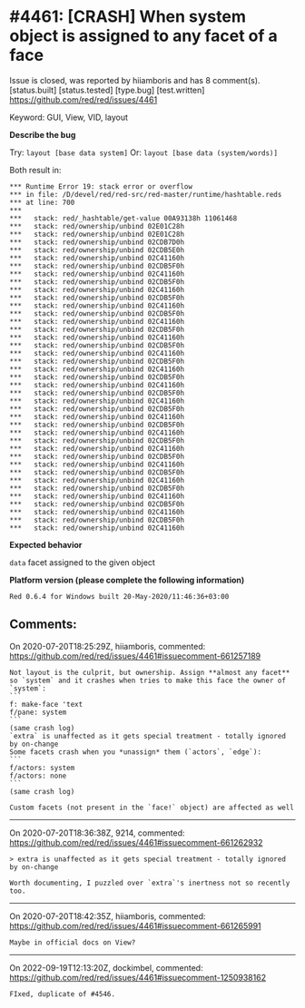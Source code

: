 
#4461: [CRASH] When system object is assigned to any facet of a face
================================================================================
Issue is closed, was reported by hiiamboris and has 8 comment(s).
[status.built] [status.tested] [type.bug] [test.written]
<https://github.com/red/red/issues/4461>

Keyword: GUI, View, VID, layout

**Describe the bug**

Try: `layout [base data system]`
Or: `layout [base data (system/words)]`

Both result in:
```
*** Runtime Error 19: stack error or overflow                      
*** in file: /D/devel/red/red-src/red-master/runtime/hashtable.reds
*** at line: 700                                                   
***                                                                
***   stack: red/_hashtable/get-value 00A93138h 11061468           
***   stack: red/ownership/unbind 02E01C28h                        
***   stack: red/ownership/unbind 02E01C28h                        
***   stack: red/ownership/unbind 02CDB7D0h                        
***   stack: red/ownership/unbind 02CDB5E0h                        
***   stack: red/ownership/unbind 02C41160h                        
***   stack: red/ownership/unbind 02CDB5F0h                        
***   stack: red/ownership/unbind 02C41160h                        
***   stack: red/ownership/unbind 02CDB5F0h                        
***   stack: red/ownership/unbind 02C41160h                        
***   stack: red/ownership/unbind 02CDB5F0h                        
***   stack: red/ownership/unbind 02C41160h                        
***   stack: red/ownership/unbind 02CDB5F0h                        
***   stack: red/ownership/unbind 02C41160h                        
***   stack: red/ownership/unbind 02CDB5F0h                        
***   stack: red/ownership/unbind 02C41160h                        
***   stack: red/ownership/unbind 02CDB5F0h                        
***   stack: red/ownership/unbind 02C41160h                        
***   stack: red/ownership/unbind 02CDB5F0h                        
***   stack: red/ownership/unbind 02C41160h                        
***   stack: red/ownership/unbind 02CDB5F0h                        
***   stack: red/ownership/unbind 02C41160h                        
***   stack: red/ownership/unbind 02CDB5F0h                        
***   stack: red/ownership/unbind 02C41160h                        
***   stack: red/ownership/unbind 02CDB5F0h                        
***   stack: red/ownership/unbind 02C41160h                        
***   stack: red/ownership/unbind 02CDB5F0h                        
***   stack: red/ownership/unbind 02C41160h                        
***   stack: red/ownership/unbind 02CDB5F0h                        
***   stack: red/ownership/unbind 02C41160h                        
***   stack: red/ownership/unbind 02CDB5F0h                        
***   stack: red/ownership/unbind 02C41160h                        
***   stack: red/ownership/unbind 02CDB5F0h                        
***   stack: red/ownership/unbind 02C41160h                        
***   stack: red/ownership/unbind 02CDB5F0h                        
***   stack: red/ownership/unbind 02C41160h                        
***   stack: red/ownership/unbind 02CDB5F0h                        
***   stack: red/ownership/unbind 02C41160h                        
***   stack: red/ownership/unbind 02CDB5F0h                        
***   stack: red/ownership/unbind 02C41160h                        
```

**Expected behavior**

`data` facet assigned to the given object

**Platform version (please complete the following information)**
```
Red 0.6.4 for Windows built 20-May-2020/11:46:36+03:00
```



Comments:
--------------------------------------------------------------------------------

On 2020-07-20T18:25:29Z, hiiamboris, commented:
<https://github.com/red/red/issues/4461#issuecomment-661257189>

    Not layout is the culprit, but ownership. Assign **almost any facet** so `system` and it crashes when tries to make this face the owner of `system`:
    ```
    f: make-face 'text
    f/pane: system
    ```
    (same crash log)
    `extra` is unaffected as it gets special treatment - totally ignored by on-change
    Some facets crash when you *unassign* them (`actors`, `edge`):
    ```
    f/actors: system
    f/actors: none
    ```
    (same crash log)
    
    Custom facets (not present in the `face!` object) are affected as well

--------------------------------------------------------------------------------

On 2020-07-20T18:36:38Z, 9214, commented:
<https://github.com/red/red/issues/4461#issuecomment-661262932>

    > extra is unaffected as it gets special treatment - totally ignored by on-change
    
    Worth documenting, I puzzled over `extra`'s inertness not so recently too.

--------------------------------------------------------------------------------

On 2020-07-20T18:42:35Z, hiiamboris, commented:
<https://github.com/red/red/issues/4461#issuecomment-661265991>

    Maybe in official docs on View?

--------------------------------------------------------------------------------

On 2022-09-19T12:13:20Z, dockimbel, commented:
<https://github.com/red/red/issues/4461#issuecomment-1250938162>

    FIxed, duplicate of #4546.

